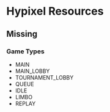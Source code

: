 # Hypixel Resources

## Missing

### Game Types

- MAIN
- MAIN_LOBBY
- TOURNAMENT_LOBBY
- QUEUE
- IDLE
- LIMBO
- REPLAY